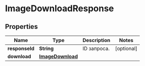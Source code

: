 

# ImageDownloadResponse


## Properties

| Name | Type | Description | Notes |
|------------ | ------------- | ------------- | -------------|
|**responseId** | **String** | ID запроса. |  [optional] |
|**download** | [**ImageDownload**](ImageDownload.md) |  |  |



